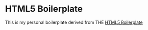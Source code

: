 # HTML5 Boilerplate

This is my personal boilerplate derived from THE [HTML5 Boilerplate](http://html5boilerplate.com)
